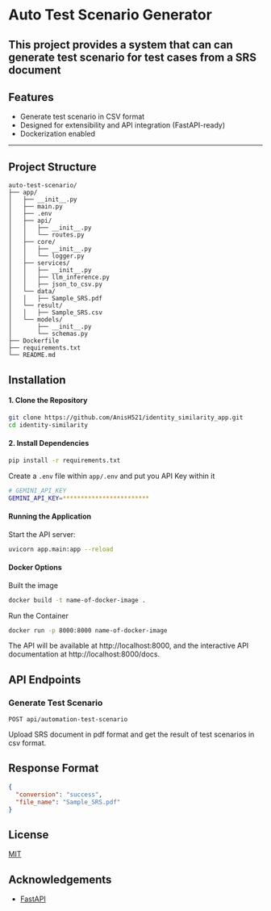 # Auto Test Scenario Generator

## This project provides a system that can can generate test scenario for test cases from a SRS document

## Features

- Generate test scenario in CSV format
- Designed for extensibility and API integration (FastAPI-ready)
- Dockerization enabled

---

## Project Structure

```
auto-test-scenario/
├── app/
│   ├── __init__.py
│   ├── main.py
│   ├── .env
│   ├── api/
│   │   ├── __init__.py
│   │   └── routes.py
│   ├── core/
│   │   ├── __init__.py
│   │   └── logger.py
│   ├── services/
│   │   ├── __init__.py
│   │   ├── llm_inference.py
│   │   ├── json_to_csv.py
│   └── data/
│   │   ├── Sample_SRS.pdf
│   └── result/
│   │   ├── Sample_SRS.csv
│   └── models/
│       ├── __init__.py
│       └── schemas.py
├── Dockerfile
├── requirements.txt
└── README.md
```

## Installation

#### 1. Clone the Repository

```bash
git clone https://github.com/AnisH521/identity_similarity_app.git
cd identity-similarity
```

#### 2. Install Dependencies

```bash
pip install -r requirements.txt
```

Create a `.env` file within `app/.env` and put you API Key within it

```bash
# GEMINI_API_KEY
GEMINI_API_KEY=************************
```

#### Running the Application

Start the API server:

```bash
uvicorn app.main:app --reload
```

#### Docker Options

Built the image

```bash
docker build -t name-of-docker-image .
```

Run the Container

```bash
docker run -p 8000:8000 name-of-docker-image
```

The API will be available at http://localhost:8000, and the interactive API documentation at http://localhost:8000/docs.

## API Endpoints

### Generate Test Scenario

```
POST api/automation-test-scenario
```

Upload SRS document in pdf format and get the result of test scenarios in csv format.

## Response Format

```json
{
  "conversion": "success",
  "file_name": "Sample_SRS.pdf"
}
```

## License

[MIT](LICENSE)

## Acknowledgements

- [FastAPI](https://fastapi.tiangolo.com/)

